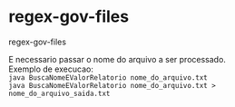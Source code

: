 # regex-gov-files
regex-gov-files

E necessario passar o nome do arquivo a ser processado.  
Exemplo de execucao:  
`java BuscaNomeEValorRelatorio nome_do_arquivo.txt`  
`java BuscaNomeEValorRelatorio nome_do_arquivo.txt > nome_do_arquivo_saida.txt`
